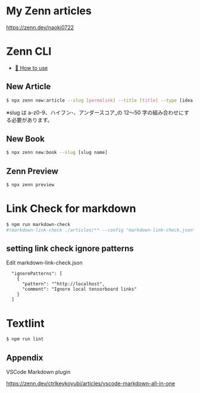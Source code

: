 # My Zenn articles

https://zenn.dev/naoki0722

# Zenn CLI

- [📘 How to use](https://zenn.dev/zenn/articles/zenn-cli-guide)

## New Article

```bash
$ npx zenn new:article --slug [permalink] --title [title] --type [idea or tech] --emoji ✨ --published true --publication-name [組織名]
```

※slug は a-z0-9、ハイフン-、アンダースコア\_の 12〜50 字の組み合わせにする必要があります。

## New Book

```bash
$ npx zenn new:book --slug [slug name]
```

## Zenn Preview

```bash
$ npx zenn preview
```

# Link Check for markdown

```bash
$ npm run markdown-check
#(markdown-link-check ./articles/** --config "markdown-link-check.json")
```

## setting link check ignore patterns

Edit markdown-link-check.json

```
  "ignorePatterns": [
    {
      "pattern": "^http://localhost",
      "comment": "Ignore local tensorboard links"
    }
  ]
```

# Textlint

```bash
$ npm run lint
```


## Appendix

VSCode Markdown plugin

https://zenn.dev/ctrlkeykoyubi/articles/vscode-markdown-all-in-one
